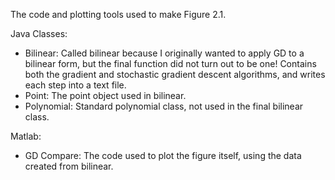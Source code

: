 The code and plotting tools used to make Figure 2.1.

Java Classes:
- Bilinear: Called bilinear because I originally wanted to apply GD to a bilinear form, but the final function did not turn out to be one!
            Contains both the gradient and stochastic gradient descent algorithms, and writes each step into a text file.
 - Point:   The point object used in bilinear.
 - Polynomial:  Standard polynomial class, not used in the final bilinear class.
 
 Matlab:
 - GD Compare: The code used to plot the figure itself, using the data created from bilinear.
